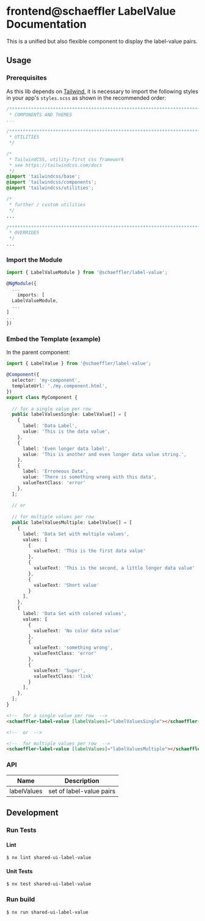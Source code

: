 # frontend@schaeffler LabelValue Documentation

This is a unified but also flexible component to display the label-value pairs.

## Usage

### Prerequisites

As this lib depends on [Tailwind](https://tailwindcss.com/docs), it is necessary to import the following styles in your app's `styles.scss` as shown in the recommended order:

``` scss
/***************************************************************************************************
 * COMPONENTS AND THEMES
...

/***************************************************************************************************
 * UTILITIES
 */

/*
 * TailwindCSS, utility-first css framework
 * see https://tailwindcss.com/docs
 */
@import 'tailwindcss/base';
@import 'tailwindcss/components';
@import 'tailwindcss/utilities';

/*
 * further / custom utilities
 */
...

/***************************************************************************************************
 * OVERRIDES
 */ 
...
```

### Import the Module

```ts
import { LabelValueModule } from '@schaeffler/label-value';

@NgModule({
  ...
    imports: [
  LabelValueModule,
  ...
]
...
})
```

### Embed the Template (example)

In the parent component:

```ts
import { LabelValue } from '@schaeffler/label-value';

@Component({
  selector: 'my-component',
  templateUrl: './my.component.html',
})
export class MyComponent {
    
  // for a single value per row
  public labelValuesSingle: LabelValue[] = [
    {
      label: 'Data Label',
      value: 'This is the data value',
    },
    {
      label: 'Even longer data label',
      value: 'This is another and even longer data value string.',
    },
    {
      label: 'Erroneous Data',
      value: 'There is something wrong with this data',
      valueTextClass: 'error'
    },
  ];
  
  // or
  
  // for multiple values per row
  public labelValuesMultiple: LabelValue[] = [
    {
      label: 'Data Set with multiple values',
      values: [
        {
          valueText: 'This is the first data value'
        },
        {
          valueText: 'This is the second, a little longer data value'
        },
        {
          valueText: 'Short value'
        }
      ],
    },
    {
      label: 'Data Set with colored values',
      values: [
        {
          valueText: 'No color data value'
        },
        {
          valueText: 'something wrong',
          valueTextClass: 'error'
        },
        {
          valueText: 'Super',
          valueTextClass: 'link'
        }
      ],
    },
  ];
}
```

```html
<!--  for a single value per row  -->
<schaeffler-label-value [labelValues]="labelValuesSingle"></schaeffler-label-value>

<!--  or  -->

<!--  for multiple values per row  -->
<schaeffler-label-value [labelValues]="labelValuesMultiple"></schaeffler-label-value>

```

### API

| Name           | Description              |
| ---------------|--------------------------|
| labelValues    | set of label-value pairs |

## Development

### Run Tests

#### Lint

```shell
$ nx lint shared-ui-label-value
```

#### Unit Tests

```shell
$ nx test shared-ui-label-value
```

### Run build

```shell
$ nx run shared-ui-label-value
```
